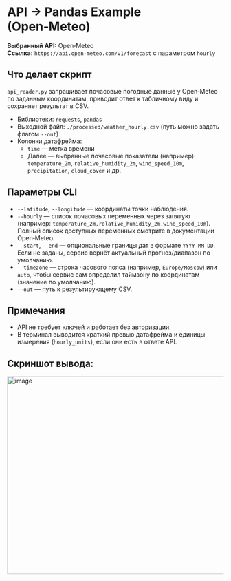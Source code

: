 # API → Pandas Example (Open‑Meteo)

**Выбранный API:** Open‑Meteo  
**Ссылка:** `https://api.open-meteo.com/v1/forecast` с параметром `hourly`  

## Что делает скрипт
`api_reader.py` запрашивает почасовые погодные данные у Open‑Meteо по заданным координатам, приводит ответ к табличному виду и сохраняет результат в CSV.

- Библиотеки: `requests`, `pandas`
- Выходной файл: `./processed/weather_hourly.csv` (путь можно задать флагом `--out`)
- Колонки датафрейма:
  - `time` — метка времени
  - Далее — выбранные почасовые показатели (например):  
    `temperature_2m`, `relative_humidity_2m`, `wind_speed_10m`, `precipitation`, `cloud_cover` и др.


## Параметры CLI
- `--latitude`, `--longitude` — координаты точки наблюдения.
- `--hourly` — список почасовых переменных через запятую (например: `temperature_2m,relative_humidity_2m,wind_speed_10m`). Полный список доступных переменных смотрите в документации Open‑Meteo.
- `--start`, `--end` — опциональные границы дат в формате `YYYY-MM-DD`. Если не заданы, сервис вернёт актуальный прогноз/диапазон по умолчанию.
- `--timezone` — строка часового пояса (например, `Europe/Moscow`) или `auto`, чтобы сервис сам определил таймзону по координатам (значение по умолчанию).
- `--out` — путь к результирующему CSV.

## Примечания
- API не требует ключей и работает без авторизации.
- В терминал выводится краткий превью датафрейма и единицы измерения (`hourly_units`), если они есть в ответе API.

## Скриншот вывода:
<img width="983" height="460" alt="image" src="https://github.com/user-attachments/assets/d3fea6df-32fc-4995-bab7-c320720d32bc" />

